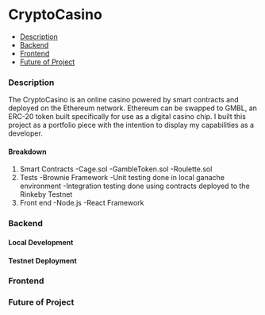 # CryptoCasino

- [Description](#description)
- [Backend](#backend)
- [Frontend](#frontend)
- [Future of Project](#future-of-project)




### Description

The CryptoCasino is an online casino powered by smart contracts and deployed on the Ethereum network. Ethereum can be swapped to GMBL, an ERC-20 token built specifically for use as a digital casino chip. I built this project as a portfolio piece with the intention to display my capabilities as a developer. 

#### Breakdown

1. Smart Contracts
 -Cage.sol
 -GambleToken.sol
 -Roulette.sol
3. Tests
  -Brownie Framework
  -Unit testing done in local ganache environment
  -Integration testing done using contracts deployed to the Rinkeby Testnet
5. Front end
  -Node.js
  -React Framework

### Backend
#### Local Development

#### Testnet Deployment

### Frontend

### Future of Project



